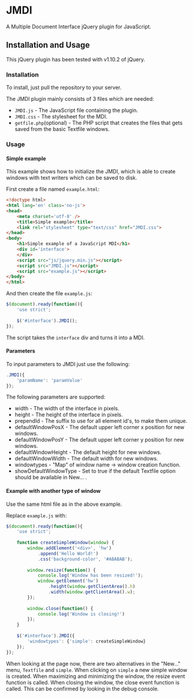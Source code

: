 JMDI
====

A Multiple Document Interface jQuery plugin for JavaScript.

Installation and Usage
----------------------

This jQuery plugin has been tested with v1.10.2 of jQuery.

### Installation
To install, just pull the repository to your server.

The JMDI plugin mainly consists of 3 files which are needed:
* `JMDI.js` - The JavaScript file containing the plugin.
* `JMDI.css` - The stylesheet for the MDI.
* `getfile.php`(optional) - The PHP script that creates the files that gets saved from the basic Textfile windows.

### Usage

#### Simple example
This example shows how to initialize the JMDI, which is able to create windows with text writers which can be saved to disk.

First create a file named `example.html`:
```html
<!doctype html>
<html lang='en' class='no-js'>
<head>
	<meta charset='utf-8' />
	<title>Simple example</title>
	<link rel="stylesheet" type="text/css" href="JMDI.css">
</head>
<body> 
	<h1>Simple example of a JavaScript MDI</h1>
	<div id='interface'>
	</div>
	<script src="js/jquery.min.js"></script>
	<script src="JMDI.js"></script>
	<script src="example.js"></script>
</body>
</html>
```

And then create the file `example.js`:
```javascript
$(document).ready(function(){
	'use strict';
	
	$('#interface').JMDI();
});
```

The script takes the `interface` div and turns it into a MDI.

#### Parameters
To input parameters to JMDI just use the following:
```javascript
.JMDI({
    'paramName': 'paramValue'
});
```

The following parameters are supported:
*  width - The width of the interface in pixels.
*  height - The height of the interface in pixels.
*  prependId - The suffix to use for all element id's, to make them unique.
*  defaultWindowPosX - The default upper left corner x position for new windows.
*  defaultWindowPosY - The default upper left corner y position for new windows.
*  defaultWindowHeight - The default height for new windows.
*  defaultWindowWidth - The default width for new windows.
*  windowtypes - "Map" of window name -> window creation function.
*  showDefaultWindowType - Set to true if the default Textfile option should be available in New... .

#### Example with another type of window

Use the same html file as in the above example.

Replace `example.js` with:
```javascript
$(document).ready(function(){
	'use strict';
	
	function createSimpleWindow(window) {
		window.addElement('<div>', 'hw')
			.append('Hello World!')
			.css('background-color', '#ABABAB');
		
		window.resize(function() {
			console.log('Window has been resized!');
			window.getElement('hw')
				.height(window.getClientArea().h)
				.width(window.getClientArea().w);
		});
		
		window.close(function() {
			console.log('Window is closing!')
		});
	}
	
	$('#interface').JMDI({
		'windowtypes': {'simple': createSimpleWindow}
	});
});
```
When looking at the page now, there are two alternatives in the "New..." menu, `Textfile` and `simple`. When clicking on `simple` a new simple window is created. When maximizing and minimizing the window, the resize event function is called. When closing the window, the close event function is called. This can be confirmed by looking in the debug console.
